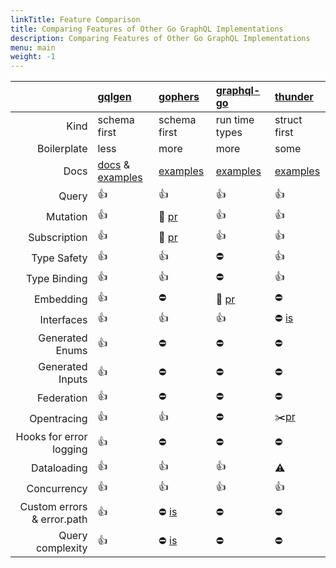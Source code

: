 ```yaml
---
linkTitle: Feature Comparison
title: Comparing Features of Other Go GraphQL Implementations
description: Comparing Features of Other Go GraphQL Implementations
menu: main
weight: -1
---
```


|                            | [gqlgen](https://github.com/vmware-tanzu/graph-framework-for-microservices/src/gqlgen)                                                      | [gophers](https://github.com/graph-gophers/graphql-go)                               | [graphql-go](https://github.com/graphql-go/graphql)                    | [thunder](https://github.com/samsarahq/thunder)                      |
| -------------------------: | :----------------------------------------------------------------------------------------------------------------------------------- | :----------------------------------------------------------------------------------- | :--------------------------------------------------------------------- | :------------------------------------------------------------------- |
|                       Kind | schema first                                                                                                                         | schema first                                                                         | run time types                                                         | struct first                                                         |
|                Boilerplate | less                                                                                                                                 | more                                                                                 | more                                                                   | some                                                                 |
|                       Docs | [docs](https://gqlgen.com) & [examples](https://github.com/vmware-tanzu/graph-framework-for-microservices/src/gqlgen/tree/master/_examples) | [examples](https://github.com/graph-gophers/graphql-go/tree/master/example/starwars) | [examples](https://github.com/graphql-go/graphql/tree/master/examples) | [examples](https://github.com/samsarahq/thunder/tree/master/example) |
|                      Query | 👍                                                                                                                                   | 👍                                                                                   | 👍                                                                     | 👍                                                                   |
|                   Mutation | 👍                                                                                                                                   | 🚧 [pr](https://github.com/graph-gophers/graphql-go/pull/182)                        | 👍                                                                     | 👍                                                                   |
|               Subscription | 👍                                                                                                                                   | 🚧 [pr](https://github.com/graph-gophers/graphql-go/pull/182)                        | 👍                                                                     | 👍                                                                   |
|                Type Safety | 👍                                                                                                                                   | 👍                                                                                   | ⛔️                                                                    | 👍                                                                   |
|               Type Binding | 👍                                                                                                                                   | 👍                                                                                   | ⛔️                                                                    | 👍                                                                   |
|                  Embedding | 👍                                                                                                                                   | ⛔️                                                                                  | 🚧 [pr](https://github.com/graphql-go/graphql/pull/371)                | ⛔️                                                                  |
|                 Interfaces | 👍                                                                                                                                   | 👍                                                                                   | 👍                                                                     | ⛔️ [is](https://github.com/samsarahq/thunder/issues/78)             |
|            Generated Enums | 👍                                                                                                                                   | ⛔️                                                                                  | ⛔️                                                                    | ⛔️                                                                  |
|           Generated Inputs | 👍                                                                                                                                   | ⛔️                                                                                  | ⛔️                                                                    | ⛔️                                                                  |
|                 Federation | 👍                                                                                                                                   | ⛔️                                                                                  | ⛔️                                                                    | ⛔️                                                                  |
|                Opentracing | 👍                                                                                                                                   | 👍                                                                                   | ⛔️                                                                    | ✂️[pr](https://github.com/samsarahq/thunder/pull/77)                 |
|    Hooks for error logging | 👍                                                                                                                                   | ⛔️                                                                                  | ⛔️                                                                    | ⛔️                                                                  |
|                Dataloading | 👍                                                                                                                                   | 👍                                                                                   | 👍                                                                     | ⚠️                                                                   |
|                Concurrency | 👍                                                                                                                                   | 👍                                                                                   | 👍                                                                     | 👍                                                                   |
| Custom errors & error.path | 👍                                                                                                                                   | ⛔️ [is](https://github.com/graphql-go/graphql/issues/259)                           | ⛔️                                                                    | ⛔️                                                                  |
|           Query complexity | 👍                                                                                                                                   | ⛔️ [is](https://github.com/graphql-go/graphql/issues/231)                           | ⛔️                                                                    | ⛔️                                                                  |

